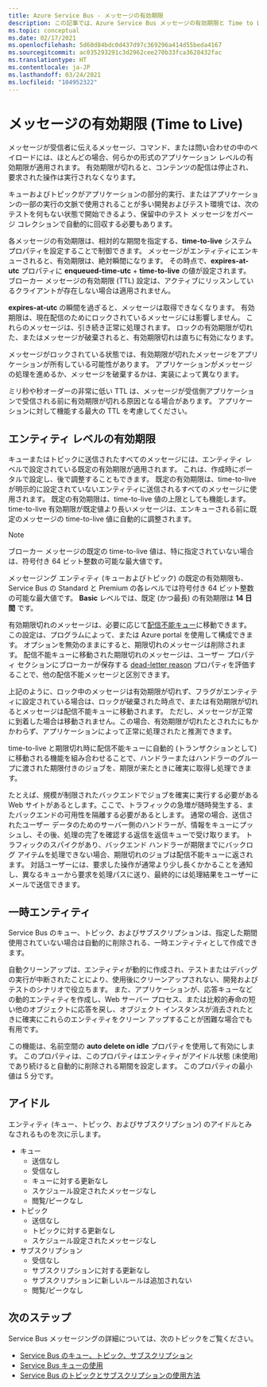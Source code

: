 ```yaml
---
title: Azure Service Bus - メッセージの有効期限
description: この記事では、Azure Service Bus メッセージの有効期限と Time to Live について説明します。 このような期限が過ぎると、メッセージは配信されなくなります。
ms.topic: conceptual
ms.date: 02/17/2021
ms.openlocfilehash: 5d60d84bdc0d437d97c369296a414d55beda4167
ms.sourcegitcommit: ac035293291c3d2962cee270b33fca3628432fac
ms.translationtype: HT
ms.contentlocale: ja-JP
ms.lasthandoff: 03/24/2021
ms.locfileid: "104952322"
---
```

# <a name="message-expiration-time-to-live"></a>メッセージの有効期限 (Time to Live)
メッセージが受信者に伝えるメッセージ、コマンド、または問い合わせの中のペイロードには、ほとんどの場合、何らかの形式のアプリケーション レベルの有効期限が適用されます。 有効期限が切れると、コンテンツの配信は停止され、要求された操作は実行されなくなります。

キューおよびトピックがアプリケーションの部分的実行、またはアプリケーションの一部の実行の文脈で使用されることが多い開発およびテスト環境では、次のテストを何もない状態で開始できるよう、保留中のテスト メッセージをガベージ コレクションで自動的に回収する必要もあります。

各メッセージの有効期限は、相対的な期間を指定する、**time-to-live** システム プロパティを設定することで制御できます。 メッセージがエンティティにエンキューされると、有効期限は、絶対瞬間になります。 その時点で、**expires-at-utc** プロパティに **enqueued-time-utc** + **time-to-live** の値が設定されます。 ブローカー メッセージの有効期限 (TTL) 設定は、アクティブにリッスンしているクライアントが存在しない場合は適用されません。

**expires-at-utc** の瞬間を過ぎると、メッセージは取得できなくなります。 有効期限は、現在配信のためにロックされているメッセージには影響しません。 これらのメッセージは、引き続き正常に処理されます。 ロックの有効期限が切れた、またはメッセージが破棄されると、有効期限切れは直ちに有効になります。

メッセージがロックされている状態では、有効期限が切れたメッセージをアプリケーションが所有している可能性があります。 アプリケーションがメッセージの処理を進めるか、メッセージを破棄するかは、実装によって異なります。

ミリ秒や秒オーダーの非常に低い TTL は、メッセージが受信側アプリケーションで受信される前に有効期限が切れる原因となる場合があります。 アプリケーションに対して機能する最大の TTL を考慮してください。

## <a name="entity-level-expiration"></a>エンティティ レベルの有効期限
キューまたはトピックに送信されたすべてのメッセージには、エンティティ レベルで設定されている既定の有効期限が適用されます。 これは、作成時にポータルで設定し、後で調整することもできます。 既定の有効期限は、time-to-live が明示的に設定されていないエンティティに送信されるすべてのメッセージに使用されます。 既定の有効期限は、time-to-live 値の上限としても機能します。 time-to-live 有効期限が既定値より長いメッセージは、エンキューされる前に既定のメッセージの time-to-live 値に自動的に調整されます。

> [!NOTE]
> ブローカー メッセージの既定の time-to-live 値は、特に指定されていない場合は、符号付き 64 ビット整数の可能な最大値です。
>
> メッセージング エンティティ (キューおよびトピック) の既定の有効期限も、Service Bus の Standard と Premium の各レベルでは符号付き 64 ビット整数の可能な最大値です。 **Basic** レベルでは、既定 (かつ最長) の有効期限は **14 日間** です。

有効期限切れのメッセージは、必要に応じて[配信不能キュー](service-bus-dead-letter-queues.md)に移動できます。 この設定は、プログラムによって、または Azure portal を使用して構成できます。 オプションを無効のままにすると、期限切れのメッセージは削除されます。 配信不能キューに移動された期限切れのメッセージは、ユーザー プロパティ セクションにブローカーが保存する [dead-letter reason](service-bus-dead-letter-queues.md#moving-messages-to-the-dlq) プロパティを評価することで、他の配信不能メッセージと区別できます。 

上記のように、ロック中のメッセージは有効期限が切れず、フラグがエンティティに設定されている場合は、ロックが破棄された時点で、または有効期限が切れるとメッセージは配信不能キューに移動されます。 ただし、メッセージが正常に到着した場合は移動されません。この場合、有効期限が切れたとされたにもかかわらず、アプリケーションによって正常に処理されたと推測できます。

time-to-live と期限切れ時に配信不能キューに自動的 (トランザクションとして) に移動される機能を組み合わせることで、ハンドラーまたはハンドラーのグループに渡された期限付きのジョブを、期限が来たときに確実に取得し処理できます。

たとえば、規模が制限されたバックエンドでジョブを確実に実行する必要がある Web サイトがあるとします。ここで、トラフィックの急増が随時発生する、またバックエンドの可用性を隔離する必要があるとします。 通常の場合、送信されたユーザー データのためのサーバー側のハンドラーが、情報をキューにプッシュし、その後、処理の完了を確認する返信を返信キューで受け取ります。 トラフィックのスパイクがあり、バックエンド ハンドラーが期限までにバックログ アイテムを処理できない場合、期限切れのジョブは配信不能キューに返されます。 対話ユーザーには、要求した操作が通常より少し長くかかることを通知し、異なるキューから要求を処理パスに送り、最終的には処理結果をユーザーにメールで送信できます。 


## <a name="temporary-entities"></a>一時エンティティ

Service Bus のキュー、トピック、およびサブスクリプションは、指定した期間使用されていない場合は自動的に削除される、一時エンティティとして作成できます。
 
自動クリーンアップは、エンティティが動的に作成され、テストまたはデバッグの実行が中断されたことにより、使用後にクリーンアップされない、開発およびテストのシナリオで役立ちます。 また、アプリケーションが、応答キューなどの動的エンティティを作成し、Web サーバー プロセス、または比較的寿命の短い他のオブジェクトに応答を戻し、オブジェクト インスタンスが消去されたときに確実にこれらのエンティティをクリーン アップすることが困難な場合でも有用です。

この機能は、名前空間の **auto delete on idle** プロパティを使用して有効にします。 このプロパティは、このプロパティはエンティティがアイドル状態 (未使用) であり続けると自動的に削除される期間を設定します。 このプロパティの最小値は 5 分です。
 
## <a name="idleness"></a>アイドル

エンティティ (キュー、トピック、およびサブスクリプション) のアイドルとみなされるものを次に示します。

- キュー
    - 送信なし  
    - 受信なし  
    - キューに対する更新なし  
    - スケジュール設定されたメッセージなし  
    - 閲覧/ピークなし 
- トピック  
    - 送信なし  
    - トピックに対する更新なし  
    - スケジュール設定されたメッセージなし 
- サブスクリプション
    - 受信なし  
    - サブスクリプションに対する更新なし  
    - サブスクリプションに新しいルールは追加されない  
    - 閲覧/ピークなし  
 

## <a name="next-steps"></a>次のステップ

Service Bus メッセージングの詳細については、次のトピックをご覧ください。

* [Service Bus のキュー、トピック、サブスクリプション](service-bus-queues-topics-subscriptions.md)
* [Service Bus キューの使用](service-bus-dotnet-get-started-with-queues.md)
* [Service Bus のトピックとサブスクリプションの使用方法](service-bus-dotnet-how-to-use-topics-subscriptions.md)
